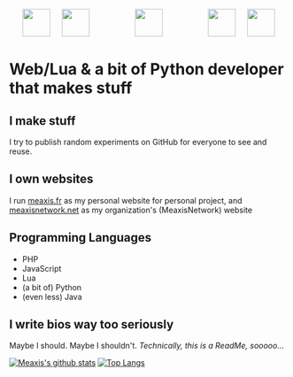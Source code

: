 <p align="center">
  <img src="https://upload.wikimedia.org/wikipedia/commons/thumb/c/c3/Python-logo-notext.svg/1200px-Python-logo-notext.svg.png" width="50px" height="50px"><span>⠀⠀</span><img src="https://upload.wikimedia.org/wikipedia/commons/thumb/c/cf/Lua-Logo.svg/947px-Lua-Logo.svg.png" height="50px"><span>⠀⠀⠀⠀⠀⠀⠀⠀</span><img src="https://meaxisnetwork.net/assets/images/square_logo.png" width="50px" height="50px"><span>⠀⠀⠀⠀⠀⠀⠀⠀</span><img src="https://www.php.net/images/logos/new-php-logo.png" height="50px"><span>⠀⠀</span><img src="https://upload.wikimedia.org/wikipedia/commons/thumb/9/99/Unofficial_JavaScript_logo_2.svg/1200px-Unofficial_JavaScript_logo_2.svg.png" height="50px">
</p>

# Web/Lua & a bit of Python developer that makes stuff
## I make stuff
I try to publish random experiments on GitHub for everyone to see and reuse.

## I own websites
I run [meaxis.fr](https://meaxis.fr) as my personal website for personal project, and [meaxisnetwork.net](https://meaxisnetwork.net) as my organization's (MeaxisNetwork) website

## Programming Languages
* PHP
* JavaScript
* Lua
* (a bit of) Python
* (even less) Java

## I write bios way too seriously
Maybe I should. Maybe I shouldn't. *Technically, this is a ReadMe, sooooo...*

[![Meaxis's github stats](https://github-readme-stats.vercel.app/api?username=meaxis&theme=radical)](https://github.com/anuraghazra/github-readme-stats) [![Top Langs](https://github-readme-stats.vercel.app/api/top-langs/?username=anuraghazra&layout=compact&theme=radical)](https://github.com/anuraghazra/github-readme-stats)

